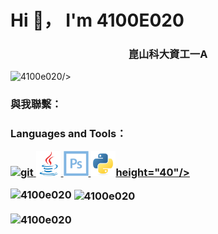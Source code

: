 <h1 align=「center」>Hi 👋， I'm 4100E020</h1>
<h3 align="center">崑山科大資工一A</h3>

<p align="left"> <img src="https://komarev.com/ghpvc/?username=4100e020&label=Profile%20views&color=b9dbb8&style=flat-square" alt="4100e020"

/> </p><h3 align="left">與我聯繫：</h3>
<p
align="left"></p>

<h3 align="left">Languages and Tools：
<p align="left"> <a href="https://git-scm.com/" target="_blank" rel="noreferrer"> <img src="https://www.vectorlogo.zone/logos/git-scm/git-scm-icon.svg" alt="git" width="40" height="40"/> </a><a href="https://www.java.com" target="_blank" rel="noreferrer"> <img src="https://raw.githubusercontent.com/devicons/devicon/master/icons/java/java-original.svg" alt="java" width="40" height="40"/> </a><a href="https://www.photoshop.com/en" target="_blank" rel="noreferrer"> <img src="https://raw.githubusercontent.com/devicons/devicon/master/icons/photoshop/photoshop-line.svg" alt="photoshop" width="40" height="40"/> </a><a href="https://www.python.org" target="_blank" rel="noreferrer"> <img src="https://raw.githubusercontent.com/devicons/devicon/master/icons/python/python-original.svg" alt="python" width="40"

height="40"/> </a></p><p><img align="left" src="https://github-readme-stats.vercel.app/api/top-langs?username=4100e020&show_icons=true&theme=onedark&locale=cn&layout=compact" alt="4100e020" /></p>

<p>&nbsp;<img align="center" src="https://github-readme-stats.vercel.app/api?username=4100e020&show_icons=true&theme=onedark&title_color=000000&locale=cn" alt="4100e020" /></p>

<p><img align="center" src="https://github-readme-streak-stats.herokuapp.com/?user=4100e020&theme=dark" alt="4100e020" /></p>
